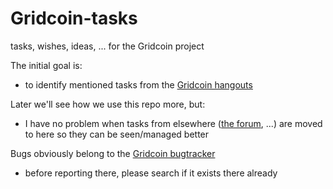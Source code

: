 # Gridcoin-tasks
tasks, wishes, ideas, ... for the Gridcoin project

The initial goal is:
* to identify mentioned tasks from the [Gridcoin hangouts](https://steemit.com/gridcoin/@cm-steem/gridcoin-community-hangout-episode-guide)

Later we'll see how we use this repo more, but:
* I have no problem when tasks from elsewhere ([the forum](https://cryptocointalk.com/forum/464-gridcoin-grc/), ...) are moved to here so they can be seen/managed better

Bugs obviously belong to the [Gridcoin bugtracker](https://github.com/gridcoin/Gridcoin-Research/issues)
* before reporting there, please search if it exists there already

